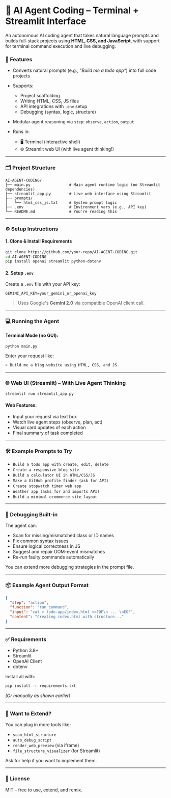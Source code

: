 # 🧠 AI Agent Coding – Terminal + Streamlit Interface

An autonomous AI coding agent that takes natural language prompts and builds full-stack projects using **HTML, CSS, and JavaScript**, with support for terminal command execution and live debugging.

### 🚀 Features

* Converts natural prompts (e.g., *"Build me a todo app"*) into full code projects
* Supports:

  * Project scaffolding
  * Writing HTML, CSS, JS files
  * API integrations with `.env` setup
  * Debugging (syntax, logic, structure)
* Modular agent reasoning via `step`: `observe`, `action`, `output`
* Runs in:

  * 🖥️ Terminal (interactive shell)
  * 🌐 Streamlit web UI (with live agent thinking!)

---

### 🗂️ Project Structure

```
AI-AGENT-CODING/
├── main.py                 # Main agent runtime logic (no Streamlit dependencies)
├── streamlit_app.py        # Live web interface using Streamlit
├── prompts/
│   └── html_css_js.txt     # System prompt logic
├── .env                    # Environment vars (e.g., API key)
└── README.md               # You're reading this
```

---

### ⚙️ Setup Instructions

#### 1. Clone & Install Requirements

```bash
git clone https://github.com/your-repo/AI-AGENT-CODING.git
cd AI-AGENT-CODING
pip install openai streamlit python-dotenv
```

#### 2. Setup `.env`

Create a `.env` file with your API key:

```env
GEMINI_API_KEY=your_gemini_or_openai_key
```

> Uses Google's **Gemini 2.0** via compatible OpenAI client call.

---

### 💻 Running the Agent

#### Terminal Mode (no GUI):

```bash
python main.py
```

Enter your request like:

```bash
> Build me a blog website using HTML, CSS, and JS.
```

---

### 🌐 Web UI (Streamlit) – With Live Agent Thinking

```bash
streamlit run streamlit_app.py
```

#### Web Features:

* Input your request via text box
* Watch live agent steps (observe, plan, act)
* Visual card updates of each action
* Final summary of task completed

---

### 🛠 Example Prompts to Try

* `Build a todo app with create, edit, delete`
* `Create a responsive blog site`
* `Build a calculator UI in HTML/CSS/JS`
* `Make a GitHub profile finder (ask for API)`
* `Create stopwatch timer web app`
* `Weather app (asks for and imports API)`
* `Build a minimal ecommerce site layout`

---

### 🧪 Debugging Built-in

The agent can:

* Scan for missing/mismatched class or ID names
* Fix common syntax issues
* Ensure logical correctness in JS
* Suggest and repair DOM-event mismatches
* Re-run faulty commands automatically

You can extend more debugging strategies in the prompt file.

---

### 📦 Example Agent Output Format

```json
{
  "step": "action",
  "function": "run_command",
  "input": "cat > todo-app/index.html <<EOF\n ... \nEOF",
  "content": "Creating index.html with structure..."
}
```

---

### ✅ Requirements

* Python 3.8+
* Streamlit
* OpenAI Client
* dotenv

Install all with:

```bash
pip install -r requirements.txt
```

*(Or manually as shown earlier)*

---

### 🧠 Want to Extend?

You can plug in more tools like:

* `scan_html_structure`
* `auto_debug_script`
* `render_web_preview` (via iframe)
* `file_structure_visualizer` (for Streamlit)

Ask for help if you want to implement them.

---

### 🧾 License

MIT – free to use, extend, and remix.
